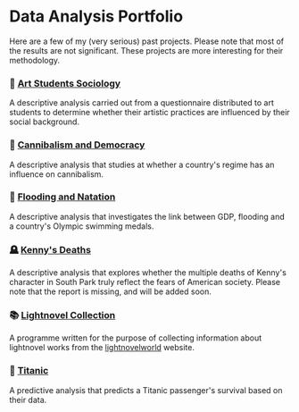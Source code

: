 # Data Analysis Portfolio

Here are a few of my (very serious) past projects. Please note that most of the results are not significant. These projects are more interesting for their methodology.

### :art: [Art Students Sociology](https://github.com/eloisedelerue/data-analysis-portfolio/tree/main/art-students-sociology)
A descriptive analysis carried out from a questionnaire distributed to art students to determine whether their artistic practices are influenced by their social background.

### :meat_on_bone: [Cannibalism and Democracy](https://github.com/eloisedelerue/data-analysis-portfolio/tree/main/cannibalism-and-democracy)
A descriptive analysis that studies at whether a country's regime has an influence on cannibalism.

### :ocean: [Flooding and Natation](https://github.com/eloisedelerue/data-analysis-portfolio/tree/main/flooding-and-natation)
A descriptive analysis that investigates the link between GDP, flooding and a country's Olympic swimming medals.

### :headstone: [Kenny's Deaths](https://github.com/eloisedelerue/data-analysis-portfolio/tree/main/kenny-s-deaths)
A descriptive analysis that explores whether the multiple deaths of Kenny's character in South Park truly reflect the fears of American society.
Please note that the report is missing, and will be added soon.

### :books: [Lightnovel Collection](https://github.com/eloisedelerue/data-analysis-portfolio/tree/main/lightnovels-collection)
A programme written for the purpose of collecting information about lightnovel works from the [lightnovelworld](https://www.lightnovelworld.com/hub_29071230#:~:text=Light%20Novel%20World%20is%20a%20very%20special%20platform%20where%20you) website.

### :ship: [Titanic](https://github.com/eloisedelerue/data-analysis-portfolio/tree/main/titanic)
A predictive analysis that predicts a Titanic passenger's survival based on their data.
